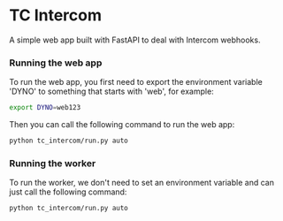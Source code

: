 # TC Intercom

A simple web app built with FastAPI to deal with Intercom webhooks.

### Running the web app
To run the web app, you first need to export the environment variable 'DYNO' to something that starts with 'web', 
for example:

```bash
export DYNO=web123
```

Then you can call the following command to run the web app:

```bash
python tc_intercom/run.py auto
```

### Running the worker
To run the worker, we don't need to set an environment variable and can just call the following command:

```bash
python tc_intercom/run.py auto
```
